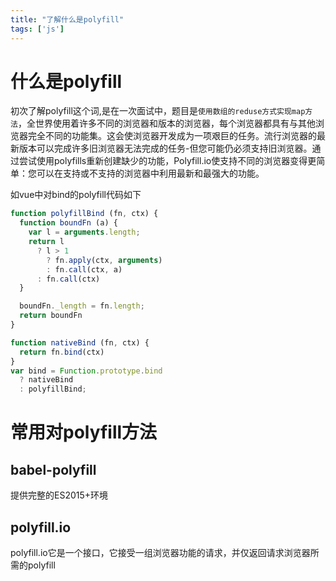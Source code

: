 ```yaml
---
title: "了解什么是polyfill"
tags: ['js']
---
```


# 什么是polyfill
初次了解polyfill这个词,是在一次面试中，题目是`使用数组的reduse方式实现map方法`，全世界使用着许多不同的浏览器和版本的浏览器，每个浏览器都具有与其他浏览器完全不同的功能集。这会使浏览器开发成为一项艰巨的任务。流行浏览器的最新版本可以完成许多旧浏览器无法完成的任务-但您可能仍必须支持旧浏览器。通过尝试使用polyfills重新创建缺少的功能，Polyfill.io使支持不同的浏览器变得更简单：您可以在支持或不支持的浏览器中利用最新和最强大的功能。

如vue中对bind的polyfill代码如下
```js
function polyfillBind (fn, ctx) {
  function boundFn (a) {
    var l = arguments.length;
    return l
      ? l > 1
        ? fn.apply(ctx, arguments)
        : fn.call(ctx, a)
      : fn.call(ctx)
  }

  boundFn._length = fn.length;
  return boundFn
}

function nativeBind (fn, ctx) {
  return fn.bind(ctx)
}
var bind = Function.prototype.bind
  ? nativeBind
  : polyfillBind;
```

# 常用对polyfill方法

## babel-polyfill
提供完整的ES2015+环境

## polyfill.io
polyfill.io它是一个接口，它接受一组浏览器功能的请求，并仅返回请求浏览器所需的polyfill